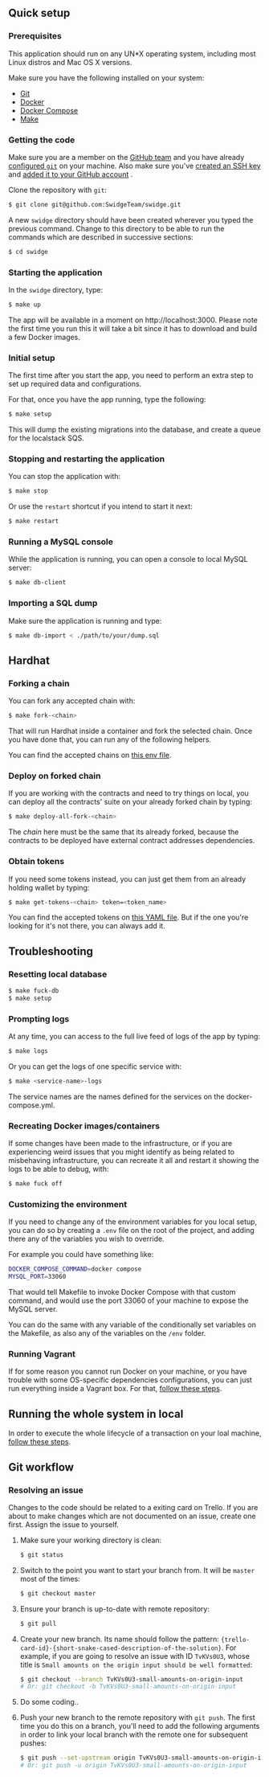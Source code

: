 ## Quick setup

### Prerequisites

This application should run on any UN*X operating system, including most Linux distros and Mac OS X versions.

Make sure you have the following installed on your system:

- [Git](https://git-scm.com/downloads)
- [Docker](https://docs.docker.com/get-docker/)
- [Docker Compose](https://docs.docker.com/compose/install/)
- [Make](https://www.gnu.org/software/make/)

### Getting the code

Make sure you are a member on the [GitHub team](https://github.com/SwidgeTeam) and
you have already [configured `git`](https://docs.github.com/en/get-started/quickstart/set-up-git)
on your machine. Also make sure
you've [created an SSH key](https://docs.github.com/en/authentication/connecting-to-github-with-ssh/generating-a-new-ssh-key-and-adding-it-to-the-ssh-agent)
and [added it to your GitHub account](https://docs.github.com/en/authentication/connecting-to-github-with-ssh/adding-a-new-ssh-key-to-your-github-account)
.

Clone the repository with `git`:

``` sh
$ git clone git@github.com:SwidgeTeam/swidge.git
```

A new `swidge` directory should have been created wherever you typed the previous command. Change to this directory to
be able to run the commands which are described in successive sections:

``` sh
$ cd swidge
```

### Starting the application

In the `swidge` directory, type:

``` sh
$ make up
```

The app will be available in a moment on http://localhost:3000. Please note the first time you run this it will take a
bit since it has to download and build a few Docker images.

### Initial setup

The first time after you start the app, you need to perform an extra step to set up required data and configurations.

For that, once you have the app running, type the following:

``` sh
$ make setup
```

This will dump the existing migrations into the database, and create a queue for the localstack SQS.

### Stopping and restarting the application

You can stop the application with:

``` sh
$ make stop
```

Or use the `restart` shortcut if you intend to start it next:

``` sh
$ make restart
```

### Running a MySQL console

While the application is running, you can open a console to local MySQL server:

``` sh
$ make db-client
```

### Importing a SQL dump

Make sure the application is running and type:

``` sh
$ make db-import < ./path/to/your/dump.sql
```

## Hardhat

### Forking a chain

You can fork any accepted chain with:

``` sh
$ make fork-<chain>
```

That will run Hardhat inside a container and fork the selected chain.
Once you have done that, you can run any of the following helpers.

You can find the accepted chains on [this env file](https://github.com/SwidgeTeam/swidge/blob/master/env/default/networks.env).

### Deploy on forked chain

If you are working with the contracts and need to try things on local, you can deploy
all the contracts' suite on your already forked chain by typing:

``` sh
$ make deploy-all-fork-<chain>
```

The _chain_ here must be the same that its already forked, because the contracts to be
deployed have external contract addresses dependencies.

### Obtain tokens

If you need some tokens instead, you can just get them from an already holding wallet by typing:

``` sh
$ make get-tokens-<chain> token=<token_name>
```

You can find the accepted tokens
on [this YAML file](https://github.com/SwidgeTeam/swidge/blob/master/contracts/www/tasks/helpers/tokens.yaml).
But if the one you're looking for it's not there, you can always add it.

## Troubleshooting

### Resetting local database

``` sh
$ make fuck-db
$ make setup
```

### Prompting logs

At any time, you can access to the full live feed of logs of the app by typing:

```sh
$ make logs
```

Or you can get the logs of one specific service with:

```sh
$ make <service-name>-logs
```

The service names are the names defined for the services on the docker-compose.yml.

### Recreating Docker images/containers

If some changes have been made to the infrastructure, or if you are experiencing weird issues
that you might identify as being related to misbehaving infrastructure, you can recreate it all
and restart it showing the logs to be able to debug, with:

```sh
$ make fuck off
```

### Customizing the environment

If you need to change any of the environment variables for you local setup, you can
do so by creating a `.env` file on the root of the project, and adding there any of 
the variables you wish to override.

For example you could have something like:

```sh
DOCKER_COMPOSE_COMMAND=docker compose
MYSQL_PORT=33060
```

That would tell Makefile to invoke Docker Compose with that custom command, and would 
use the port 33060 of your machine to expose the MySQL server.

You can do the same with any variable of the conditionally set variables on the Makefile, as 
also any of the variables on the `/env` folder.

### Running Vagrant

If for some reason you cannot run Docker on your machine, or you have trouble with some OS-specific dependencies 
configurations, you can just run everything inside a Vagrant box. For that, [follow these steps](docs/run_forked_chains.md).

## Running the whole system in local

In order to execute the whole lifecycle of a transaction on your loal machine, 
[follow these steps](docs/run_forked_chains.md).

## Git workflow

### Resolving an issue

Changes to the code should be related to a exiting card on Trello. If you
are about to make changes which are not documented on an issue, create one
first. Assign the issue to yourself.

1. Make sure your working directory is clean:

   ``` sh
   $ git status
   ```

2. Switch to the point you want to start your branch from. It will be `master` most of the times:

   ``` sh
   $ git checkout master
   ```

3. Ensure your branch is up-to-date with remote repository:

   ``` sh
   $ git pull
   ```

4. Create your new branch. Its name should follow the
   pattern: `{trello-card-id}-{short-snake-cased-description-of-the-solution}`. For example, if you are going to resolve
   an issue with ID `TvKVs0U3`, whose title is `Small amounts on the origin input should be well formatted`:

   ``` sh
   $ git checkout --branch TvKVs0U3-small-amounts-on-origin-input 
   # Or: git checkout -b TvKVs0U3-small-amounts-on-origin-input
   ```

5. Do some coding..

6. Push your new branch to the remote repository with `git push`. The first time you do this on a branch, you'll need to
   add the following arguments in order to link your local branch with the remote one for subsequent pushes:

   ``` sh
   $ git push --set-upstream origin TvKVs0U3-small-amounts-on-origin-input 
   # Or: git push -u origin TvKVs0U3-small-amounts-on-origin-input
   ``` 
